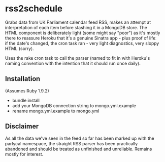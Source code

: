 # rss2schedule

Grabs data from UK Parliament calendar feed RSS, makes an attempt at interpretation of each item before stashing it in a MongoDB store. The HTML component is deliberately light (some might say "poor") as it's mostly there to reassure Heroku that it's a genuine Sinatra app - plus proof of life: if the date's changed, the cron task ran - very light diagnostics, very sloppy HTML (sorry).

Uses the rake cron task to call the parser (named to fit in with Heroku's naming convention with the intention that it should run once daily).

## Installation

(Assumes Ruby 1.9.2)

* bundle install
* add your MongoDB connection string to mongo.yml.example
* rename mongo.yml.example to mongo.yml

## Disclaimer

As all the data we've seen in the feed so far has been marked up with the parlycal namespace, the straight RSS parser has been practically abandoned and should be treated as unfinished and unreliable. Remains mostly for interest.